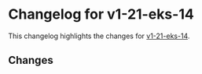 # Changelog for v1-21-eks-14

This changelog highlights the changes for [v1-21-eks-14](https://github.com/aws/eks-distro/tree/v1-21-eks-14).

## Changes

